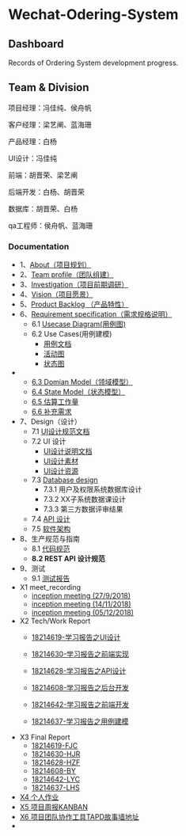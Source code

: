# Wechat-Odering-System

## Dashboard

Records of Ordering System development progress.

## Team & Division

项目经理：冯佳纯、侯舟帆

客户经理：梁艺阐、蓝海珊

产品经理：白杨

UI设计：冯佳纯

前端：胡晋荣、梁艺阐

后端开发：白杨、胡晋荣  

数据库：胡晋荣、白杨

qa工程师：侯舟帆、蓝海珊



### Documentation

- 1、[About（项目规划）](https://github.com/2018SystemAnalysis/Wechat-Odering-System/blob/master/report/documents/About.md)
- 2、[Team profile（团队组建）](https://github.com/2018SystemAnalysis/Wechat-Odering-System/blob/master/report/documents/team_profile.md)
- 3、[Investigation（项目前期调研）](https://github.com/2018SystemAnalysis/Wechat-Odering-System/blob/master/report/documents/%E4%BA%A7%E5%93%81%E8%B0%83%E6%9F%A5%E6%8A%A5%E5%91%8A.md)
- 4、[Vision（项目愿景）](https://github.com/2018SystemAnalysis/Wechat-Odering-System/blob/master/report/documents/expectation.md)
- 5、[Product Backlog （产品特性）](https://github.com/2018SystemAnalysis/Wechat-Odering-System/blob/master/report/documents/Product_backlog.md)
- 6、[Requirement specification（需求规格说明）]()
  - 6.1 [Usecase Diagram(用例图)](https://github.com/2018SystemAnalysis/Wechat-Odering-System/blob/master/report/documents/usecase.md)
  - 6.2 Use Cases(用例建模)
    - [用例文档](https://github.com/2018SystemAnalysis/Wechat-Odering-System/blob/master/report/documents/%E7%94%A8%E4%BE%8B%E6%96%87%E6%A1%A3.md)
    - [活动图](https://github.com/2018SystemAnalysis/Wechat-Odering-System/blob/master/report/documents/%E6%B4%BB%E5%8A%A8%E5%9B%BE.md)
    - [状态图](https://github.com/2018SystemAnalysis/Wechat-Odering-System/blob/master/report/documents/%E7%8A%B6%E6%80%81%E5%9B%BE.md)
- - [6.3 Domian Model（领域模型）](https://github.com/2018SystemAnalysis/Wechat-Odering-System/blob/master/report/documents/%E9%A2%86%E5%9F%9F%E6%A8%A1%E5%9E%8B.md)
  - [6.4 State Model（状态模型）](https://github.com/2018SystemAnalysis/Wechat-Odering-System/blob/master/documents/****.md)
  - [6.5 估算工作量](https://github.com/2018SystemAnalysis/Wechat-Odering-System/blob/master/report/documents/%E4%BC%B0%E7%AE%97%E5%B7%A5%E4%BD%9C%E9%87%8F.md)
  - [6.6 补充需求](https://github.com/2018SystemAnalysis/Wechat-Odering-System/blob/master/report/documents/Supplementary%20Requirements.md)
- 7、Design（设计）
  - 7.1 [UI设计规范文档](https://github.com/2018SystemAnalysis/Wechat-Odering-System/blob/master/report/documents/UIBacklog.md)
  - 7.2 UI 设计
    - [UI设计说明文档](https://github.com/2018SystemAnalysis/Wechat-Odering-System/blob/master/report/documents/UI-Design.md)
    - [UI设计素材](https://github.com/2018SystemAnalysis/Wechat-Odering-System/tree/master/assets/picture)
    - [UI设计资源](https://github.com/2018SystemAnalysis/Wechat-Odering-System/tree/master/assets/UI)
  - 7.3 [Database design](https://github.com/2018SystemAnalysis/Wechat-Odering-System/blob/master/report/documents/E-R%20%E9%80%BB%E8%BE%91%E6%A8%A1%E5%9E%8B.md)
    - 7.3.1 用户及权限系统数据库设计
    - 7.3.2 XX子系统数据课设计
    - 7.3.3 第三方数据评审结果
  - 7.4 [API 设计](https://github.com/2018SystemAnalysis/Wechat-Odering-System/blob/master/report/documents/API%E8%AE%BE%E8%AE%A1.md)
  - 7.5 [软件架构](https://github.com/2018SystemAnalysis/Wechat-Odering-System/blob/master/report/documents/Software%20Architecture%20Document.md)
- 8、生产规范与指南
  - 8.1 [代码规范](https://github.com/2018SystemAnalysis/Wechat-Odering-System/blob/master/report/documents/%E4%BB%A3%E7%A0%81%E8%A7%84%E8%8C%83.md)
  - **8.2 REST API 设计规范**
- 9、测试
  - 9.1 [测试报告](https://github.com/2018SystemAnalysis/Wechat-Odering-System/blob/master/report/documents/Test%20Report.md)
- X1 meet_recording
  - [inception meeting (27/9/2018)](https://github.com/2018SystemAnalysis/Wechat-Odering-System/blob/master/report/meeting_records/Inception.md)
  - [inception meeting (14/11/2018)](https://github.com/2018SystemAnalysis/Wechat-Odering-System/blob/master/report/meeting_records/Inception2.md)
  - [inception meeting (05/12/2018)](https://github.com/2018SystemAnalysis/Wechat-Odering-System/blob/master/report/meeting_records/Inception2.md)
- X2 Tech/Work Report
  - [18214619-学习报告之UI设计](https://github.com/2018SystemAnalysis/Wechat-Odering-System/blob/master/report/documents/fjc_teach_report.md)

  - [18214630-学习报告之前端实现](https://github.com/2018SystemAnalysis/Wechat-Odering-System/blob/master/report/documents/hjr_teach_report.md)

  - [18214628-学习报告之API设计](https://github.com/2018SystemAnalysis/Wechat-Odering-System/blob/master/report/documents/hzf_teach_report.md)

  - [18214608-学习报告之后台开发](https://github.com/2018SystemAnalysis/Wechat-Odering-System/blob/master/report/documents/by_teach_report.md)

  - [18214642-学习报告之前端开发](https://github.com/2018SystemAnalysis/Wechat-Odering-System/blob/master/report/documents/lyc_teach_report.md)

  - [18214637-学习报告之用例建模](https://github.com/2018SystemAnalysis/Wechat-Odering-System/blob/master/report/documents/lhs_teach_report.md)
- X3 Final Report
  - [18214619-FJC](https://github.com/2018SystemAnalysis/Wechat-Odering-System/blob/master/report/documents/final_report_fjc.md)
  - [18214630-HJR](https://github.com/2018SystemAnalysis/Wechat-Odering-System/blob/master/report/documents/final_report_hjr.md)
  - [18214628-HZF](https://github.com/2018SystemAnalysis/Wechat-Odering-System/blob/master/report/documents/final_report_hzf.md)
  - [18214608-BY](https://github.com/2018SystemAnalysis/Wechat-Odering-System/blob/master/report/documents/%E4%B8%AA%E4%BA%BA%E6%80%BB%E7%BB%93_%E7%99%BD%E6%9D%A8.md)
  - [18214642-LYC](https://github.com/2018SystemAnalysis/Wechat-Odering-System/blob/master/report/documents/final_report_lyc.md)
  - [18214637-LHS](https://github.com/2018SystemAnalysis/Wechat-Odering-System/blob/master/report/documents/final_report_lhs.md)
- [X4 个人作业]()
- [X5 项目周报KANBAN](https://github.com/2018SystemAnalysis/Wechat-Odering-System/projects)
- [X6 项目团队协作工具TAPD故事墙地址](https://www.tapd.cn/44300314/prong/storywalls)
- ​

